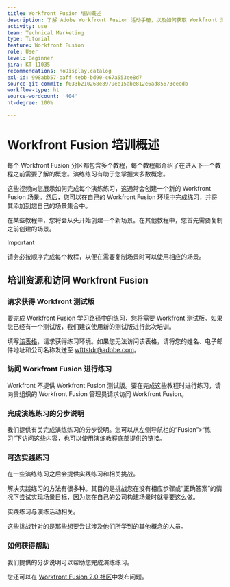 ```yaml
---
title: Workfront Fusion 培训概述
description: 了解 Adobe Workfront Fusion 活动手册，以及如何获取 Workfront 测试版帐户。
activity: use
team: Technical Marketing
type: Tutorial
feature: Workfront Fusion
role: User
level: Beginner
jira: KT-11035
recommendations: noDisplay,catalog
exl-id: 998abb57-baff-4ebb-bd90-c67a553ee8d7
source-git-commit: f033b210268e8979ee15abe812e6ad85673eeedb
workflow-type: ht
source-wordcount: '404'
ht-degree: 100%

---
```


# Workfront Fusion 培训概述

每个 Workfront Fusion 分区都包含多个教程，每个教程都介绍了在进入下一个教程之前需要了解的概念。演练练习有助于您掌握大多数概念。

这些视频向您展示如何完成每个演练练习，这通常会创建一个新的 Workfront Fusion 场景。然后，您可以在自己的 Workfront Fusion 环境中完成练习，并将其添加到您自己的场景集合中。

在某些教程中，您将会从头开始创建一个新场景。在其他教程中，您首先需要复制之前创建的场景。

>[!IMPORTANT]
>
>请务必按顺序完成每个教程，以便在需要复制场景时可以使用相应的场景。

## 培训资源和访问 Workfront Fusion

### 请求获得 Workfront 测试版

要完成 Workfront Fusion 学习路径中的练习，您将需要 Workfront 测试版。如果您已经有一个测试版，我们建议使用新的测试版进行此次培训。

填写[该表格](https://forms.office.com/r/f1J8HRGrNY)，请求获得练习环境。如果您无法访问该表格，请将您的姓名、电子邮件地址和公司名称发送至 wfttstdr@adobe.com。

### 访问 Workfront Fusion 进行练习

Workfront 不提供 Workfront Fusion 测试版。要在完成这些教程时进行练习，请向贵组织的 Workfront Fusion 管理员请求访问 Workfront Fusion。

### 完成演练练习的分步说明

我们提供有关完成演练练习的分步说明。您可以从左侧导航栏的“Fusion”>“练习”下访问这些内容，也可以使用演练教程底部提供的链接。

### 可选实践练习

在一些演练练习之后会提供实践练习和相关挑战。

解决实践练习的方法有很多种。其目的是挑战您在没有相应步骤或“正确答案”的情况下尝试实现场景目标，因为您在自己的公司构建场景时就需要这么做。

实践练习与演练活动相关。

这些挑战针对的是那些想要尝试涉及他们所学到的其他概念的人员。

### 如何获得帮助

我们提供的分步说明可以帮助您完成演练练习。

您还可以在 [Workfront Fusion 2.0 社区](https://experienceleaguecommunities.adobe.com/t5/workfront-fusion-2-0/ct-p/workfront-fusion-2)中发布问题。
